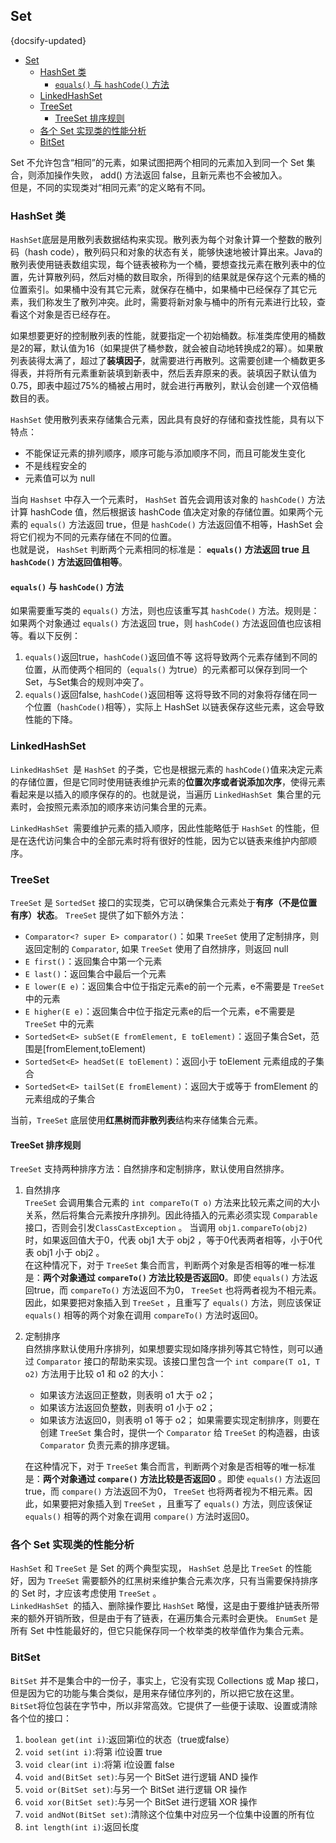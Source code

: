 ## Set
{docsify-updated}
- [Set](#set)
  - [HashSet 类](#hashset-类)
    - [`equals()` 与 `hashCode()` 方法](#equals-与-hashcode-方法)
  - [LinkedHashSet](#linkedhashset)
  - [TreeSet](#treeset)
    - [TreeSet 排序规则](#treeset-排序规则)
  - [各个 Set 实现类的性能分析](#各个-set-实现类的性能分析)
  - [BitSet](#bitset)


Set 不允许包含“相同”的元素，如果试图把两个相同的元素加入到同一个 Set 集合，则添加操作失败， add() 方法返回 false，且新元素也不会被加入。    
但是，不同的实现类对“相同元素”的定义略有不同。

### HashSet 类
`HashSet`底层是用散列表数据结构来实现。散列表为每个对象计算一个整数的散列码（hash code），散列码只和对象的状态有关，能够快速地被计算出来。Java的散列表使用链表数组实现，每个链表被称为一个桶，要想查找元素在散列表中的位置，先计算散列码，然后对桶的数目取余，所得到的结果就是保存这个元素的桶的位置索引。如果桶中没有其它元素，就保存在桶中，如果桶中已经保存了其它元素，我们称发生了散列冲突。此时，需要将新对象与桶中的所有元素进行比较，查看这个对象是否已经存在。

如果想要更好的控制散列表的性能，就要指定一个初始桶数。标准类库使用的桶数是2的幂，默认值为16（如果提供了桶参数，就会被自动地转换成2的幂）。如果散列表装得太满了，超过了**装填因子**，就需要进行再散列。这需要创建一个桶数更多得表，并将所有元素重新装填到新表中，然后丢弃原来的表。装填因子默认值为0.75，即表中超过75%的桶被占用时，就会进行再散列，默认会创建一个双倍桶数目的表。

`HashSet` 使用散列表来存储集合元素，因此具有良好的存储和查找性能，具有以下特点：
+ 不能保证元素的排列顺序，顺序可能与添加顺序不同，而且可能发生变化
+ 不是线程安全的
+ 元素值可以为 null

当向 `Hashset` 中存入一个元素时， `HashSet` 首先会调用该对象的 `hashCode()` 方法计算 hashCode 值，然后根据该 hashCode 值决定对象的存储位置。如果两个元素的 `equals()` 方法返回 true，但是 `hashCode()` 方法返回值不相等，HashSet 会将它们视为不同的元素存储在不同的位置。  
也就是说， `HashSet` 判断两个元素相同的标准是： **`equals()` 方法返回 true 且 `hashCode()` 方法返回值相等**。

#### `equals()` 与 `hashCode()` 方法
如果需要重写类的 `equals()` 方法，则也应该重写其 `hashCode()` 方法。规则是：如果两个对象通过 `equals()` 方法返回 true，则 `hashCode()` 方法返回值也应该相等。看以下反例：
1. `equals()`返回true，`hashCode()`返回值不等
这将导致两个元素存储到不同的位置，从而使两个相同的（`equals()` 为true）的元素都可以保存到同一个 Set，与Set集合的规则冲突了。
2. `equals()`返回false, `hashCode()`返回相等
这将导致不同的对象将存储在同一个位置（`hashCode()`相等），实际上 HashSet 以链表保存这些元素，这会导致性能的下降。

### LinkedHashSet
`LinkedHashSet `是 `HashSet` 的子类，它也是根据元素的 `hashCode()`值来决定元素的存储位置，但是它同时使用链表维护元素的**位置次序或者说添加次序**，使得元素看起来是以插入的顺序保存的的。也就是说，当遍历 `LinkedHashSet `集合里的元素时，会按照元素添加的顺序来访问集合里的元素。

`LinkedHashSet `需要维护元素的插入顺序，因此性能略低于 `HashSet` 的性能，但是在迭代访问集合中的全部元素时将有很好的性能，因为它以链表来维护内部顺序。

### TreeSet
`TreeSet` 是 `SortedSet` 接口的实现类，它可以确保集合元素处于**有序（不是位置有序）状态**。 `TreeSet` 提供了如下额外方法：
+ `Comparator<? super E> comparator()`：如果 `TreeSet` 使用了定制排序，则返回定制的 `Comparator`, 如果 `TreeSet` 使用了自然排序，则返回 null
+ `E first()`：返回集合中第一个元素
+ `E last()`：返回集合中最后一个元素
+ `E lower(E e)`：返回集合中位于指定元素e的前一个元素，e不需要是 `TreeSet` 中的元素
+ `E higher(E e)`：返回集合中位于指定元素e的后一个元素，e不需要是 `TreeSet` 中的元素
+ `SortedSet<E> subSet(E fromElement, E toElement)`：返回子集合Set，范围是[fromElement,toElement)
+ `SortedSet<E> headSet(E toElement)`：返回小于 toElement 元素组成的子集合
+ `SortedSet<E> tailSet(E fromElement)`：返回大于或等于 fromElement 的元素组成的子集合

当前，`TreeSet` 底层使用**红黑树而非散列表**结构来存储集合元素。

#### TreeSet 排序规则
`TreeSet` 支持两种排序方法：自然排序和定制排序，默认使用自然排序。

1. 自然排序  
    `TreeSet` 会调用集合元素的 `int compareTo(T o)` 方法来比较元素之间的大小关系，然后将集合元素按升序排列。因此待插入的元素必须实现 `Comparable` 接口，否则会引发`ClassCastException` 。 
    当调用 `obj1.compareTo(obj2)` 时，如果返回值大于0，代表 obj1 大于 obj2 ，等于0代表两者相等，小于0代表 obj1 小于 obj2 。    
    在这种情况下，对于 `TreeSet` 集合而言，判断两个对象是否相等的唯一标准是：**两个对象通过 `compareTo()` 方法比较是否返回0**。即使 `equals()` 方法返回true，而 `compareTo()` 方法返回不为0， `TreeSet` 也将两者视为不相元素。因此，如果要把对象插入到 `TreeSet` ，且重写了 `equals()` 方法，则应该保证 `equals()` 相等的两个对象在调用 `compareTo()` 方法时返回0。

2. 定制排序  
    自然排序默认使用升序排列，如果想要实现如降序排列等其它特性，则可以通过 `Comparator` 接口的帮助来实现。该接口里包含一个 `int compare(T o1, T o2)` 方法用于比较 o1 和 o2 的大小： 
    + 如果该方法返回正整数，则表明 o1 大于 o2；
    + 如果该方法返回负整数，则表明 o1 小于 o2；
    + 如果该方法返回0，则表明 o1 等于 o2；
    如果需要实现定制排序，则要在创建 `TreeSet` 集合时，提供一个 `Comparator` 给 `TreeSet` 的构造器，由该 `Comparator` 负责元素的排序逻辑。

    在这种情况下，对于 `TreeSet` 集合而言，判断两个对象是否相等的唯一标准是：**两个对象通过 `compare()` 方法比较是否返回0** 。即使 `equals()` 方法返回true，而 `compare()` 方法返回不为0， `TreeSet` 也将两者视为不相元素。因此，如果要把对象插入到 `TreeSet` ，且重写了 `equals()` 方法，则应该保证 `equals()` 相等的两个对象在调用 `compare()` 方法时返回0。

### 各个 Set 实现类的性能分析
`HashSet` 和 `TreeSet` 是 Set 的两个典型实现， `HashSet` 总是比 `TreeSet` 的性能好，因为 `TreeSet` 需要额外的红黑树来维护集合元素次序，只有当需要保持排序的 Set 时，才应该考虑使用 `TreeSet` 。  
`LinkedHashSet `的插入、删除操作要比 `HashSet` 略慢，这是由于要维护链表所带来的额外开销所致，但是由于有了链表，在遍历集合元素时会更快。 
`EnumSet` 是所有 Set 中性能最好的，但它只能保存同一个枚举类的枚举值作为集合元素。

### BitSet
`BitSet` 并不是集合中的一份子，事实上，它没有实现 Collections 或 Map 接口，但是因为它的功能与集合类似，是用来存储位序列的，所以把它放在这里。 `BitSet`将位包装在字节中，所以非常高效。它提供了一些便于读取、设置或清除各个位的接口：
1. `boolean get(int i)`:返回第i位的状态（true或false）
2. `void set(int i)`:将第 i位设置 true
3. `void clear(int i)`:将第 i位设置 false
4. `void and(BitSet set)`:与另一个 BitSet 进行逻辑 AND 操作
5. `void or(BitSet set)`:与另一个 BitSet 进行逻辑 OR 操作
6. `void xor(BitSet set)`:与另一个 BitSet 进行逻辑 XOR 操作
7. `void andNot(BitSet set)`:清除这个位集中对应另一个位集中设置的所有位
8. `int length(int i)`:返回长度